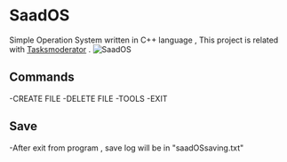 # SaadOS
Simple Operation System written in C++ language , This project is related with [Tasksmoderator](https://github.com/Saad711T/Tasksmoderator) .
![SaadOS](https://media.discordapp.net/attachments/978356852511367208/1310639085618200586/image.png?ex=6745f344&is=6744a1c4&hm=1e2c18f7f7ddd97fd9ed49e31bbb2348d04aa0db2d8b96f685cbe2f34848c34a&=&format=webp&quality=lossless&width=1136&height=609)

## Commands
-CREATE FILE
-DELETE FILE
-TOOLS
-EXIT

## Save
-After exit from program , save log will be in "saadOSsaving.txt"
